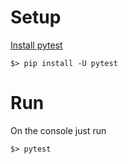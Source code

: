 # Setup

[Install pytest](https://docs.pytest.org/en/stable/getting-started.html)

`$> pip install -U pytest`

# Run

On the console just run

`$> pytest`